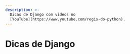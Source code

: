 ```yaml
---
description: >-
  Dicas de Django com videos no
  [YouTube](https://www.youtube.com/regis-do-python).
---
```


# Dicas de Django

